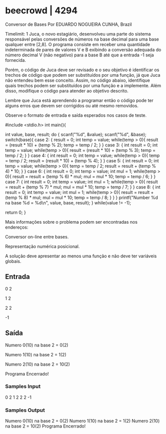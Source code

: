 # beecrowd | 4294
Conversor de Bases
Por EDUARDO NOGUEIRA CUNHA,  Brazil

Timelimit: 1
Juca, o novo estagiário, desenvolveu uma parte do sistema responsável pelas conversões de números na base decimal para uma base qualquer entre [2,8]. O programa consiste em receber uma quantidade indeterminada de pares de valores V e B exibindo a conversão adequada do número decimal V (não negativo) para a base B até que a entrada -1 seja fornecida.

Porém, o código de Juca deve ser revisado e o seu objetivo é identificar os trechos de código que podem ser substituídos por uma função, já que Juca não entendeu bem esse conceito. Assim, no código abaixo, identifique quais trechos podem ser substituídos por uma função e a implemente. Além disso, modifique o código para atender ao objetivo descrito.

Lembre que Juca está aprendendo a programar então o código pode ter alguns erros que devem ser corrigidos ou até mesmo removidos.

Observe o formato de entrada e saída esperados nos casos de teste.





#include <stdio.h>
int main(){
  
  int value, base, result;
  do {
    scanf("%d", &value);
    scanf("%d", &base);
    switch(base){
     case 2: {
        result = 0;
        int temp = value;
        while(temp > 0){
            result = (result * 10) + (temp % 2);
            temp = temp / 2;
        }
     }
     case 3: {
        int result = 0;
        int temp = value;
        while(temp > 0){
            result = (result * 10) + (temp % 3);
            temp = temp / 2;
        }
     }
     case 4: {
        int result = 0;
        int temp = value;
        while(temp > 0){
            temp = temp / 2;
            result = (result * 10) + (temp % 4);
        }
     }
     case 5: {
        int result = 0;
        int temp = value;
        while(temp > 0){
            temp = temp / 2;
            result = result + (temp % 4) * 10;
        }
     }
     case 6: {
        int result = 0;
        int temp = value;
        int mul = 1;
        while(temp > 0){
        result = result + (temp % 6) * mul;
        mul = mul * 10;
        temp = temp / 6;
        }
     }
     case 7: {
        int result = 0;
        int temp = value;
        int mul = 1;
        while(temp > 0){
        result = result + (temp % 7) * mul;
        mul = mul * 10;
        temp = temp / 7;
        }
     }
     case 8: {
        int result = 0;
        int temp = value;
        int mul = 1;
        while(temp > 0){
        result = result + (temp % 8) * mul;
        mul = mul * 10;
        temp = temp / 8;
        }
     }
    }
    printf("Number %d na base %d = %d\n", value, base, result);
  } while(value != -1);
  
  
  return 0;
}




Mais informações sobre o problema podem ser encontradas nos endereços:

Conversor on-line entre bases.

Representação numérica posicional.

​A solução deve apresentar ao menos uma função e não deve ter variáveis globais.


## Entrada
0 2

1 2

2 2

-1

## Saída
Numero 0(10) na base 2 = 0(2)

Numero 1(10) na base 2 = 1(2)

Numero 2(10) na base 2 = 10(2)

Programa Encerrado!



### Samples Input	
0 2
1 2
2 2
-1
### Samples Output
Numero 0(10) na base 2 = 0(2)
Numero 1(10) na base 2 = 1(2)
Numero 2(10) na base 2 = 10(2)
Programa Encerrado!
